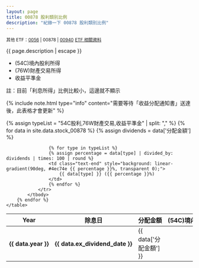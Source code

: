 ```yaml
---
layout: page
title: 00878 股利類別比例
description: "紀錄一下 00878 股利類別比例"
---
```


<small>其他 ETF：[0056](0056) | 00878 | [00940](00940)</small>
<small>[ETF 相關資料](etf)</small>

{{ page.description | escape }}

- (54C)境內股利所得
- (76W)財產交易所得
- 收益平準金

註：目前「利息所得」比例比較小，這邊就不顯示

{% include note.html type="info" content="需要等待「收益分配通知書」送達後，此表格才會更新" %}

<div class="table-responsive">
    <table>
        <thead>
            <tr class="text-center">
                <th scope="col" style="width: 16%; white-space: nowrap">Year</th>
                <th scope="col" style="width: 17%; white-space: nowrap">除息日</th>
                <th scope="col" style="width: 17%; white-space: nowrap">分配金額</th>
                <th scope="col" style="width: 16%; white-space: nowrap">(54C)境內股利所得</th>
                <th scope="col" style="width: 16%; white-space: nowrap">(76W)財產交易所得</th>
                <th scope="col" style="width: 16%; white-space: nowrap">收益平準金</th>
            </tr>
        </thead>
        {% assign typeList = "54C股利,76W財產交易,收益平準金" | split: "," %}
        {% for data in site.data.stock_00878 %}
            <tbody>
                <tr>
                    <th scope="row" class="text-center" style="white-space: nowrap">{{ data.year }}</th>
                    <th class="text-center" style="white-space: nowrap">{{ data.ex_dividend_date }}</th>
                    <td class="text-end">{{ data['分配金額'] }}</td>
                    {% assign dividends = data['分配金額'] %}

                    {% for type in typeList %}
                    {% assign percentage = data[type] | divided_by: dividends | times: 100 | round %}
                    <td class="text-end" style="background: linear-gradient(90deg, #4ec74e {{ percentage }}%, transparent 0);">
                        {{ data[type] }} ({{ percentage }}%)
                    </td>
                    {% endfor %}
                </tr>
            </tbody>
        {% endfor %}
    </table>
</div>

